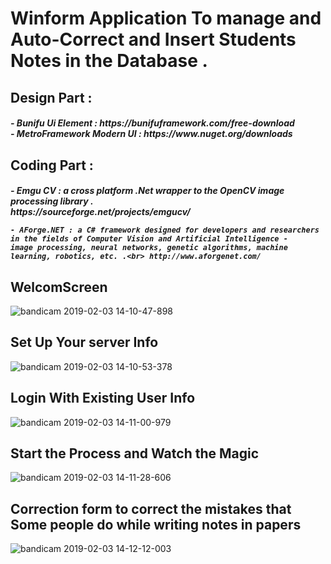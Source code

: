 # Winform Application To manage and Auto-Correct and Insert Students Notes in the Database .

<h2>Design Part : </h2>
<h5>  - Bunifu Ui Element : https://bunifuframework.com/free-download <br>
      - MetroFramework Modern UI : https://www.nuget.org/downloads
</h5>  
<h2>Coding Part :</h2>
<h5>
    - Emgu CV : a cross platform .Net wrapper to the OpenCV image processing library . <br> https://sourceforge.net/projects/emgucv/ <br>
      
    - AForge.NET : a C# framework designed for developers and researchers in the fields of Computer Vision and Artificial Intelligence -         image processing, neural networks, genetic algorithms, machine learning, robotics, etc. .<br> http://www.aforgenet.com/
</h5>
    
    
<h2>WelcomScreen </h2>

![bandicam 2019-02-03 14-10-47-898](https://user-images.githubusercontent.com/46169333/52177205-8aa2ce00-27b5-11e9-9fee-eb69c560ce38.png)


<h2>Set Up Your server Info </h2>


![bandicam 2019-02-03 14-10-53-378](https://user-images.githubusercontent.com/46169333/52177212-9c847100-27b5-11e9-8c4f-936ff25a9a18.png)


<h2>Login With Existing User Info </h2>

![bandicam 2019-02-03 14-11-00-979](https://user-images.githubusercontent.com/46169333/52177217-a7d79c80-27b5-11e9-936c-f77ef81545bc.png)


<h2> Start the Process and Watch the Magic </h2>


![bandicam 2019-02-03 14-11-28-606](https://user-images.githubusercontent.com/46169333/52177221-b1610480-27b5-11e9-9871-a8f536f6dfad.png)


<h2>Correction form to correct the mistakes that Some people do while writing notes in papers  </h2>

![bandicam 2019-02-03 14-12-12-003](https://user-images.githubusercontent.com/46169333/52177225-bcb43000-27b5-11e9-8595-6a4258c52bf8.png)
